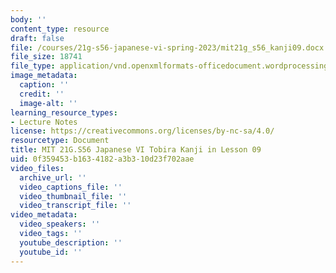 ```yaml
---
body: ''
content_type: resource
draft: false
file: /courses/21g-s56-japanese-vi-spring-2023/mit21g_s56_kanji09.docx
file_size: 18741
file_type: application/vnd.openxmlformats-officedocument.wordprocessingml.document
image_metadata:
  caption: ''
  credit: ''
  image-alt: ''
learning_resource_types:
- Lecture Notes
license: https://creativecommons.org/licenses/by-nc-sa/4.0/
resourcetype: Document
title: MIT 21G.S56 Japanese VI Tobira Kanji in Lesson 09
uid: 0f359453-b163-4182-a3b3-10d23f702aae
video_files:
  archive_url: ''
  video_captions_file: ''
  video_thumbnail_file: ''
  video_transcript_file: ''
video_metadata:
  video_speakers: ''
  video_tags: ''
  youtube_description: ''
  youtube_id: ''
---
```

